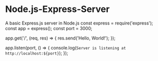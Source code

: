 # Node.js-Express-Server
A basic Express.js server in Node.js
const express = require('express');
const app = express();
const port = 3000;

app.get('/', (req, res) => {
    res.send('Hello, World!');
});

app.listen(port, () => {
    console.log(`Server is listening at http://localhost:${port}`);
});
